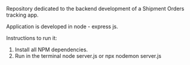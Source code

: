 Repository dedicated to the backend development of a Shipment Orders tracking app.

Application is developed in node - express js.

Instructions to run it:

1. Install all NPM dependencies.
2. Run in the terminal
    node server.js
    or
    npx nodemon server.js
